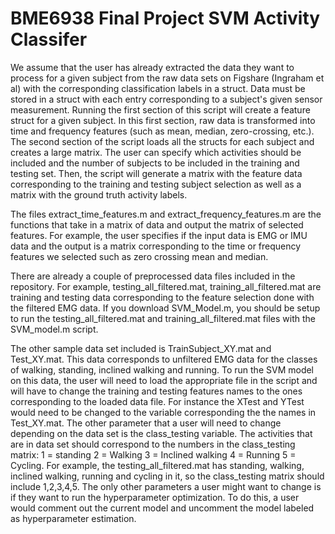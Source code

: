 # BME6938 Final Project SVM Activity Classifer

We assume that the user has already extracted the data they want to process for a given subject from the raw data sets on Figshare (Ingraham et al) with the corresponding classification labels in a struct. Data must be stored in a struct with each entry corresponding to a subject's given sensor measurement. Running the first section of this script will create a feature struct for a given subject. In this first section, raw data is transformed into time and frequency features (such as mean, median, zero-crossing, etc.). The second section of the script loads all the structs for each subject and creates a large matrix. The user can specify  which activities should be included and the number of subjects to be included in the training and testing set. Then, the script will generate a matrix with the feature data corresponding to the training and testing subject selection as well as a matrix with the ground truth activity labels. 

The files extract_time_features.m and extract_frequency_features.m are the functions that take in a matrix of data and output the matrix of selected features. For example, the user specifies if the input data is EMG or IMU data and the output is a matrix corresponding to the time or frequency features we selected such as zero crossing mean and median. 

There are already a couple of preprocessed data files included in the repository. For example, testing_all_filtered.mat, training_all_filtered.mat are training and testing data corresponding to the feature selection done with the filtered EMG data. If you download SVM_Model.m, you should be setup to run the testing_all_filtered.mat and training_all_filtered.mat files with the SVM_model.m script. 

The other sample data set included is TrainSubject_XY.mat and Test_XY.mat. This data corresponds to unfiltered EMG data for the classes of walking, standing, inclined walking and running. To run the SVM model on this data, the user will need to load the appropriate file in the script and will have to change the training and testing features names to the ones corresponding to the loaded data file. For instance the XTest and YTest would need to be changed to the variable corresponding the the names in Test_XY.mat. The other parameter that a user will need to change depending on the data set is the class_testing variable. The activities that are in data set should correspond to the numbers in the class_testing matrix:
1 = standing
2 = Walking
3 = Inclined walking
4 = Running
5 = Cycling.
For example, the testing_all_filtered.mat  has standing, walking, inclined walking, running and cycling in it, so the class_testing matrix should include 1,2,3,4,5. The only other parameters a user might want to change is if they want to run the hyperparameter optimization. To do this, a user would comment out the current model and uncomment the model labeled as hyperparameter estimation. 
